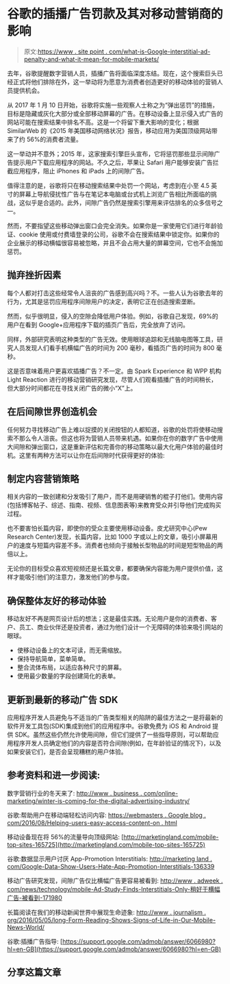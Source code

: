 # 谷歌的插播广告罚款及其对移动营销商的影响

> 原文:[https://www . site point . com/what-is-Google-interstitial-ad-penalty-and-what-it-mean-for-mobile-markets/](https://www.sitepoint.com/what-is-googles-interstitial-ad-penalty-and-what-it-means-for-mobile-marketers/)

去年，谷歌提醒数字营销人员，插播广告将面临深度冻结。现在，这个搜索巨头已经正式将他们排除在外，这一举动将为愿意为消费者创造更好的移动体验的营销人员提供机会。

从 2017 年 1 月 10 日开始，谷歌将实施一些观察人士称之为“弹出惩罚”的措施，目标是隐藏或灰化大部分或全部移动屏幕的广告。在移动设备上显示侵入式广告的网站可能在搜索结果中排名不高。这是一个将留下重大影响的变化；根据 SimilarWeb 的《2015 年美国移动网络状况》报告，移动应用为美国顶级网站带来了约 56%的消费者流量。

这一举动并不意外；2015 年，这家搜索引擎巨头宣布，它将惩罚那些显示间隙广告提示用户下载应用程序的网站。不久之后，苹果让 Safari 用户能够安装广告拦截应用程序，阻止 iPhones 和 iPads 上的间隙广告。

值得注意的是，谷歌将只在移动搜索结果中处罚一个网站，考虑到在小至 4.5 英寸的屏幕上导航侵扰性广告与在笔记本电脑或台式机上浏览广告相比所面临的挑战，这似乎是合适的。此外，间隙广告仍然是搜索引擎用来评估排名的众多信号之一。

然而，不要指望这些移动弹出窗口会完全消失。如果你是一家使用它们进行年龄验证、cookie 使用或付费墙登录的公司，谷歌不会在搜索结果中锁定你。如果你的企业展示的移动横幅很容易被忽略，并且不会占用大量的屏幕空间，它也不会施加惩罚。

## 抛弃挫折因素

每个人都对打击这些经常令人沮丧的广告感到高兴吗？不。一些人认为谷歌去年的行为，尤其是惩罚应用程序间隙用户的决定，表明它正在创造搜索垄断。

然而，似乎很明显，侵入的空隙会降低用户体验。例如，谷歌自己发现，69%的用户在看到 Google+应用程序下载的插页广告后，完全放弃了访问。

同样，外部研究表明这种类型的广告无效。使用眼球追踪和无线脑电图等工具，研究人员发现人们看手机横幅广告的时间为 200 毫秒，看插页广告的时间为 800 毫秒。

这是否意味着用户更喜欢插播广告？不一定。由 Spark Experience 和 WPP 机构 Light Reaction 进行的移动营销研究发现，尽管人们观看插播广告的时间稍长，但大部分时间都花在寻找关闭广告的微小“X”上。

## 在后间隙世界创造机会

任何努力寻找移动广告上难以捉摸的关闭按钮的人都知道，谷歌的处罚将使移动搜索不那么令人沮丧。但这也将为营销人员带来机遇。如果你在你的数字广告中使用大间隙和弹出窗口，这是重新评估和完善你的移动策略以最大化用户体验的最佳时机。这里有两种方法可以让你在后间隙时代获得更好的体验:

## 制定内容营销策略

相关内容的一致创建和分发吸引了用户，而不是用硬销售的棍子打他们。使用内容(包括博客帖子、综述、指南、视频、信息图表等)来教育受众并引导他们完成购买过程。

也不要害怕长篇内容，即使你的受众主要使用移动设备。皮尤研究中心(Pew Research Center)发现，长篇内容，比如 1000 字或以上的文章，吸引小屏幕用户的速度与短篇内容差不多。消费者也倾向于接触长型物品的时间是短型物品的两倍以上。

无论你的目标受众喜欢短视频还是长篇文章，都要确保内容能为用户提供价值，这样才能吸引他们的注意力，激发他们的参与度。

## 确保整体友好的移动体验

移动友好不再是网页设计后的想法；这是最佳实践。无论用户是你的消费者、客户、员工、商业伙伴还是投资者，通过为他们设计一个无障碍的体验来吸引网站的眼球。

*   使移动设备上的文本可读，而无需缩放。
*   保持导航简单，菜单简单。
*   整合流体布局，以适应各种尺寸的屏幕。
*   使用最少数量的字段创建简化的表单。

## 更新到最新的移动广告 SDK

应用程序开发人员避免与不适当的广告类型相关的陷阱的最佳方法之一是将最新的软件开发工具包(SDK)集成到他们的应用程序中。谷歌免费为 iOS 和 Android 提供 SDK。虽然这些仍然允许使用间隙，但它们提供了一些指导原则，可以帮助应用程序开发人员确定他们的内容是否符合间隙(例如，在年龄验证的情况下)，以及如果安装它们，是否会呈现糟糕的用户体验。

## 参考资料和进一步阅读:

数字营销行业的冬天来了:
[http://www . business . com/online-marketing/winter-is-coming-for-the-digital-advertising-industry/](http://www.business.com/online-marketing/winter-is-coming-for-the-digital-advertising-industry/)

谷歌:帮助用户在移动端轻松访问内容:
[https://webmasters . Google blog . com/2016/08/Helping-users-easy-access-content-on . html](https://webmasters.googleblog.com/2016/08/helping-users-easily-access-content-on.html)

移动设备现在将 56%的流量导向顶级网站:
[http://marketingland.com/mobile-top-sites-165725](http://marketingland.com/mobile-top-sites-165725)

谷歌:数据显示用户讨厌 App-Promotion Interstitials:
[http://marketing land . com/Google-Data-Show-Users-Hate-App-Promotion-Interstitials-136339](http://marketingland.com/google-data-show-users-hate-app-promotion-interstitials-136339)

移动广告研究发现，间隙广告仅比横幅广告更容易被看到:
[http://www . adweek . com/news/technology/mobile-Ad-Study-Finds-Interstitials-Only-稍好于横幅广告-被看到-171980](http://www.adweek.com/news/technology/mobile-ad-study-finds-interstitials-only-slightly-better-banners-being-seen-171980)

长篇阅读在我们的移动新闻世界中展现生命迹象:
[http://www . journalism . org/2016/05/05/long-Form-Reading-Shows-Signs-of-Life-in-Our-Mobile-News-World/](http://www.journalism.org/2016/05/05/long-form-reading-shows-signs-of-life-in-our-mobile-news-world/)

谷歌:插播广告指导:
[https://support.google.com/admob/answer/6066980?hl=en-GB](https://support.google.com/admob/answer/6066980?hl=en-GB)

## 分享这篇文章